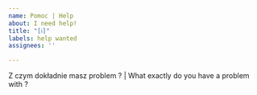 ```yaml
---
name: Pomoc | Help
about: I need help!
title: "[ℹ️]"
labels: help wanted
assignees: ''

---
```


Z czym dokładnie masz problem ? | What exactly do you have a problem with ?
